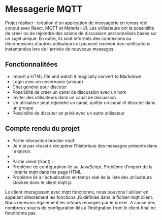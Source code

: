 # Messagerie MQTT
Projet réaliser : création d'un application de messagerie  en temps réel conçut avec React, MQTT et Material-UI. Les utilisateurs ont la possibilité de créer ou de rejoindre des salons de discussion personnalisés basés sur un sujet unique. En outre, ils sont informés des connexions ou déconnexions d'autres utilisateurs et peuvent recevoir des notifications instantanées lors de l'arrivée de nouveaux messages.

## Fonctionnalitées

- Import a HTML file and watch it magically convert to Markdown
- Login avec un unsername (unique)
- Chat général pour discuter 
- Possibilité de créer un canal de discussion avec un nom 
- Inviter des utilisateurs dans un canal de discussion 
- Un utilisateur peut rejoindre un canal, quitter un canal et discuter dans un groupe
- Possibilité de discuter en privé avec un autre utilisateur

## Compte rendu du projet 

- Partie interaction brocker mqtt: 
- Je n'ai pas réussi à récupérer l'historique des messages présents dans la queue. 
- 
- Partie client (front) : 
- Problème de configuration lié au JavaScript. Problème d'import de la librairie mqtt dans ma page HTML.
- Problème lié à l'actualisation en temps réel de la liste des utilisateurs stockée dans le client mqtt.js

Le client interagissant avec mqtt fonctionne, nous pouvons l'utiliser en appelant directement les fonctions JS définies dans le fichier mqtt client. 
Nous recevons également les retours renvoyés par le broker.
A cause des nombreux soucis de configuration liés à l'intégration front le client final ne fonctionne pas.
